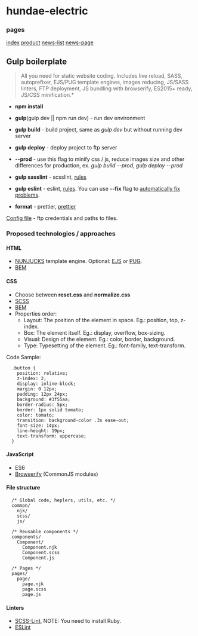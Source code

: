 # hundae-electric

### pages
[index](https://hundae-electric.netlify.app)
[product](https://hundae-electric.netlify.app/product.html)
[news-list](https://hundae-electric.netlify.app/news-list.html)
[news-page](https://hundae-electric.netlify.app/news-page.html)

## Gulp boilerplate
> All you need for static website coding. Includes live reload, SASS,  autoprefixer, EJS/PUG template engines, images reducing, JS/SASS linters, FTP deployment, JS bundling with browserify, ES2015+ ready, JS/CSS minification.*

* __npm install__
* __gulp__(gulp dev || npm run dev) - run dev environment
* __gulp build__ - build project, same as _gulp dev_ but without running dev server
* __gulp deploy__ - deploy project to ftp server
* __--prod__ - use this flag to minify css / js, reduce images size and other differences for production, ex. _gulp build --prod_, _gulp deploy --prod_
* __gulp sasslint__ - scsslint, [rules](.scss-lint.yml)
* __gulp eslint__ - eslint, [rules](.eslintrc). You can use __--fix__ flag to [automatically fix problems](https://eslint.org/docs/rules/).

* __format__ - prettier, [prettier](https://prettier.io/docs/en/install.html)

[Config file](gulpfile.babel.js/config/index.js) - ftp credentials and paths to files.

### Proposed technologies / approaches

#### HTML
* [NUNJUCKS](https://mozilla.github.io/nunjucks/templating.html) template engine. Optional: [EJS](https://ejs.co/#docs) or [PUG](https://pugjs.org/api/getting-started.html).
* [BEM](https://en.bem.info/methodology/html/)

#### CSS
* Choose between __reset.css__ and __normalize.css__
* [SCSS](https://sass-lang.com/)
* [BEM](https://en.bem.info/methodology/css/)
* Properties order:
  * Layout: The position of the element in space. Eg.: position, top, z-index.
  * Box: The element itself. Eg.: display, overflow, box-sizing.
  * Visual: Design of the element. Eg.: color, border, background.
  * Type: Typesetting of the element. Eg.: font-family, text-transform.

Code Sample:
```
  .button {
    position: relative;
    z-index: 2;
    display: inline-block;
    margin: 0 12px;
    padding: 12px 24px;
    background: #3f55aa;
    border-radius: 5px;
    border: 1px solid tomato;
    color: tomato;
    transition: background-color .3s ease-out;
    font-size: 14px;
    line-height: 19px;
    text-transform: uppercase;
  }
```

#### JavaScript
* ES6
* [Browserify](http://browserify.org/) (CommonJS modules)

#### File structure
```
  /* Global code, heplers, utils, etc. */
  common/
    njk/
    scss/
    js/

  /* Reusable components */
  components/
    Component/
      Component.njk
      Component.scss
      Component.js

  /* Pages */
  pages/
    page/
      page.njk
      page.scss
      page.js
```

#### Linters
* [SCSS-Lint](https://github.com/brigade/scss-lint), NOTE: You need to install Ruby.
* [ESLint](https://github.com/eslint/eslint)
